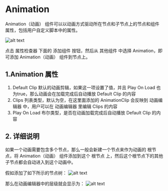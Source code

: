 
# Animation
Animation（动画） 组件可以以动画方式驱动所在节点和子节点上的节点和组件属性，包括用户自定义脚本中的属性。

![alt text](https://docs.cocos.com/creator/2.4/manual/assets/animation.B7fBVp7_.png)

点击 属性检查器 下面的 添加组件 按钮，然后从 其他组件 中选择 Animation，即可添加 Animation（动画） 组件到节点上。

## 1.Animation 属性
1. Default Clip	默认的动画剪辑，如果这一项设置了值，并且 Play On Load 也为true，那么动画会在加载完成后自动播放 Default Clip 的内容
2. Clips	列表类型，默认为空，在这里面添加的 AnimationClip 会反映到 动画编辑器 中，用户可以在 动画编辑器 里编辑 Clips 的内容
3. Play On Load	布尔类型，是否在动画加载完成后自动播放 Default Clip 的内容

## 2. 详细说明
如果一个动画需要包含多个节点，那么一般会新建一个节点来作为动画的 根节点，将 Animation（动画） 组件添加到这个 根节点 上，然后这个根节点下的其他子节点都会自动进入到这个动画中。

假如添加了如下所示的节点树：
![alt text](https://docs.cocos.com/creator/2.4/manual/assets/animation-hierarchy.BJT8RG6C.png)

那么在动画编辑器中的层级就会显示为：
![alt text](https://docs.cocos.com/creator/2.4/manual/assets/animation-editor-hierarchy.DMwDjfex.png)

